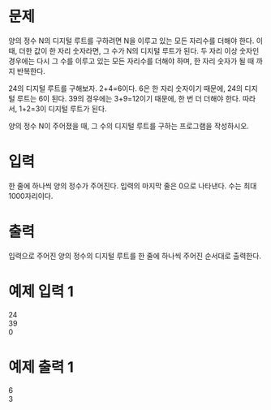 # 문제
양의 정수 N의 디지털 루트를 구하려면 N을 이루고 있는 모든 자리수를 더해야 한다. 이때, 더한 값이 한 자리 숫자라면, 그 수가 N의 디지털 루트가 된다. 두 자리 이상 숫자인 경우에는 다시 그 수를 이루고 있는 모든 자리수를 더해야 하며, 한 자리 숫자가 될 때 까지 반복한다.

24의 디지털 루트를 구해보자. 2+4=6이다. 6은 한 자리 숫자이기 때문에, 24의 디지털 루트는 6이 된다. 39의 경우에는 3+9=12이기 때문에, 한 번 더 더해야 한다. 따라서, 1+2=3이 디지털 루트가 된다.

양의 정수 N이 주어졌을 때, 그 수의 디지털 루트를 구하는 프로그램을 작성하시오.

# 입력
한 줄에 하나씩 양의 정수가 주어진다. 입력의 마지막 줄은 0으로 나타낸다.  수는 최대 1000자리이다.

# 출력
입력으로 주어진 양의 정수의 디지털 루트를 한 줄에 하나씩 주어진 순서대로 출력한다.

# 예제 입력 1 
24  
39  
0  
# 예제 출력 1 
6  
3  
